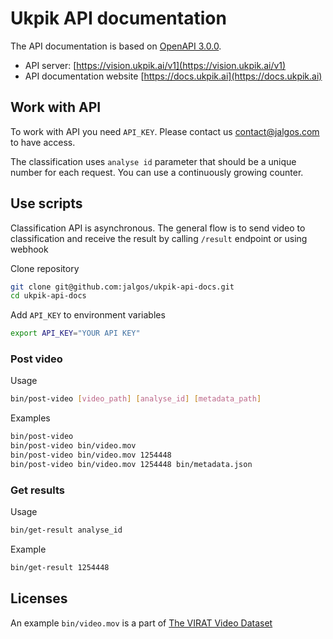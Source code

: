 # Ukpik API documentation

The API documentation is based on [OpenAPI 3.0.0](https://swagger.io/).

- API server: [https://vision.ukpik.ai/v1](https://vision.ukpik.ai/v1)
- API documentation website [https://docs.ukpik.ai](https://docs.ukpik.ai)

## Work with API

To work with API you need `API_KEY`. Please contact us contact@jalgos.com to have access.

The classification uses `analyse id` parameter that should be a unique number for each request. You can use a continuously growing counter.

## Use scripts

Classification API is asynchronous. The general flow is to send video to classification and receive the result by calling `/result` endpoint or using webhook

Clone repository

```bash
git clone git@github.com:jalgos/ukpik-api-docs.git
cd ukpik-api-docs
```

Add `API_KEY` to environment variables

```bash
export API_KEY="YOUR API KEY"
```

### Post video

Usage

```bash
bin/post-video [video_path] [analyse_id] [metadata_path]
```

Examples

```bash
bin/post-video
bin/post-video bin/video.mov
bin/post-video bin/video.mov 1254448
bin/post-video bin/video.mov 1254448 bin/metadata.json
```

### Get results

Usage

```bash
bin/get-result analyse_id
```

Example

```bash
bin/get-result 1254448
```

## Licenses

An example `bin/video.mov` is a part of [The VIRAT Video Dataset](https://viratdata.org/)
